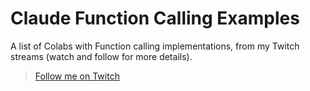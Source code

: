 # Claude Function Calling Examples

A list of Colabs with Function calling implementations, from my Twitch streams (watch and follow for more details).  

> [Follow me on Twitch](https://www.twitch.tv/diogosnows)
